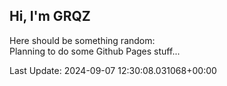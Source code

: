 ## Hi, I'm GRQZ
Here should be something random:  
Planning to do some Github Pages stuff...


Last Update: 2024-09-07 12:30:08.031068+00:00
